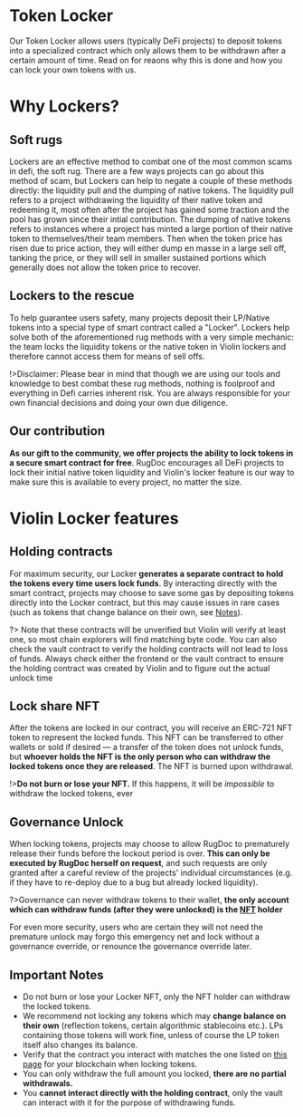 # Token Locker
Our Token Locker allows users (typically DeFi projects) to deposit tokens into a specialized contract which only allows them to be withdrawn after a certain amount of time. Read on for reaons why this is done and how you can lock your own tokens with us.
# Why Lockers?
## Soft rugs
Lockers are an effective method to combat one of the most common scams in defi, the soft rug. There are a few ways projects can go about this method of scam, but Lockers can help to negate a couple of these methods directly: the liquidity pull and the dumping of native tokens. The liquidity pull refers to a project withdrawing the liquidity of their native token and redeeming it, most often after the project has gained some traction and the pool has grown since their intial contribution. The dumping of native tokens refers to instances where a project has minted a large portion of their native token to themselves/their team members. Then when the token price has risen due to price action, they will either dump en masse in a large sell off, tanking the price, or they will sell in smaller sustained portions which generally does not allow the token price to recover.  

## Lockers to the rescue
To help guarantee users safety, many projects deposit their LP/Native tokens into a special type of smart contract called a "Locker". Lockers help solve both of the aforementioned rug methods with a very simple mechanic: the team locks the liquidity tokens or the native token in Violin lockers and therefore cannot access them for means of sell offs.

!>Disclaimer: Please bear in mind that though we are using our tools and knowledge to best combat these rug methods, nothing is foolproof and everything in Defi carries inherent risk. You are always responsible for your own financial decisions and doing your own due diligence. 

## Our contribution
**As our gift to the community, we offer projects the ability to lock tokens in a secure smart contract for free**. RugDoc encourages all DeFi projects to lock their initial native token liquidity and Violin's locker feature is our way to make sure this is available to every project, no matter the size.

# Violin Locker features
## Holding contracts
For maximum security, our Locker **generates a separate contract to hold the tokens every time users lock funds**. By interacting directly with the smart contract, projects may choose to save some gas by depositing tokens directly into the Locker contract, but this may cause issues in rare cases (such as tokens that change balance on their own, see [Notes](#notes)).

?> Note that these contracts will be unverified but Violin will verify at least one, so most chain explorers will find matching byte code. You can also check the vault contract to verify the holding contracts will not lead to loss of funds. Always check either the frontend or the vault contract to ensure the holding contract was created by Violin and to figure out the actual unlock time
## Lock share NFT
After the tokens are locked in our contract, you will receive an ERC-721 NFT token to represent the locked funds. This NFT can be transferred to other wallets or sold if desired — a transfer of the token does not unlock funds, but **whoever holds the NFT is the only person who can withdraw the locked tokens once they are released**. The NFT is burned upon withdrawal.

!>**Do not burn or lose your NFT.** If this happens, it will be *impossible* to withdraw the locked tokens, ever
## Governance Unlock
When locking tokens, projects may choose to allow RugDoc to prematurely release their funds before the lockout period is over. **This can only be executed by RugDoc herself on request**, and such requests are only granted after a careful review of the  projects' individual circumstances (e.g. if they have to re-deploy due to a bug but already locked liquidity).

?>Governance can never withdraw tokens to their wallet, **the only account which can withdraw funds (after they were unlocked) is the [NFT](#lock-share-nft) holder**

For even more security, users who are certain they will not need the premature unlock may forgo this emergency net and lock without a governance override, or renounce the governance override later.

## Important Notes
* Do not burn or lose your Locker NFT, only the NFT holder can withdraw the locked tokens.
* We recommend not locking any tokens which may **change balance on their own** (reflection tokens, certain algorithmic stablecoins etc.). LPs containing those tokens will work fine, unless of course the LP token itself also changes its balance.
* Verify that the contract you interact with matches the one listed on [this page](contracts.md) for your blockchain when locking tokens.
* You can only withdraw the full amount you locked, **there are no partial withdrawals.**
* You **cannot interact directly with the holding contract**, only the vault can interact with it for the purpose of withdrawing funds.